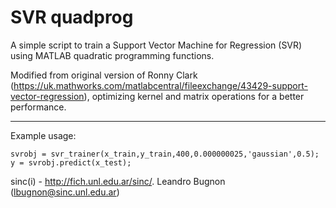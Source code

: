 # SVR quadprog

A simple script to train a Support Vector Machine for Regression (SVR) using MATLAB quadratic programming functions. 

Modified from original version of Ronny Clark (https://uk.mathworks.com/matlabcentral/fileexchange/43429-support-vector-regression), optimizing kernel and matrix operations for a better performance.

---
Example usage:
```
svrobj = svr_trainer(x_train,y_train,400,0.000000025,'gaussian',0.5);
y = svrobj.predict(x_test);
```

sinc(i) - http://fich.unl.edu.ar/sinc/.
Leandro Bugnon (lbugnon@sinc.unl.edu.ar)
